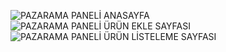 ![PAZARAMA PANELİ ANASAYFA](https://github.com/yazganserdar/pazarama_paneli/assets/168685580/8dc8e909-1539-4ccb-8a1f-e3b130aba098)
![PAZARAMA PANELİ ÜRÜN EKLE SAYFASI](https://github.com/yazganserdar/pazarama_paneli/assets/168685580/725ce560-ae5a-4163-9006-12e08fb6d676)
![PAZARAMA PANELİ ÜRÜN LİSTELEME SAYFASI](https://github.com/yazganserdar/pazarama_paneli/assets/168685580/0e8a61a1-7226-4f2f-a70a-d24450633879)

